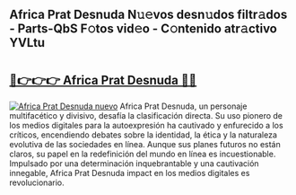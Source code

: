 ## Africa Prat Desnuda N𝚞𝚎vos desn𝚞dos filtr𝚊dos - Parts-QbS F𝚘tos vid𝚎o - C𝚘ntenido atr𝚊ctivo YVLtu

# <h2><a href="http://mb0mvl.tromn.icu/?c=Africa+Prat+Desnuda">🔗👉👉👉 Africa Prat Desnuda 🔗🔗</a></h2>

[![Africa Prat Desnuda nuevo](https://i.imgur.com/pEAQMta.gif)](http://mb0mvl.tromn.icu/?c=Africa+Prat+Desnuda)
Africa Prat Desnuda, un personaje multifacético y divisivo, desafía la clasificación directa. Su uso pionero de los medios digitales para la autoexpresión ha cautivado y enfurecido a los críticos, encendiendo debates sobre la identidad, la ética y la naturaleza evolutiva de las sociedades en línea. Aunque sus planes futuros no están claros, su papel en la redefinición del mundo en línea es incuestionable. Impulsado por una determinación inquebrantable y una cautivación innegable, Africa Prat Desnuda impact en los medios digitales es revolucionario.
